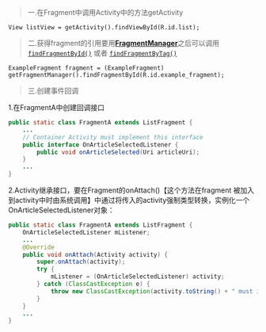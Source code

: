 > 一.在Fragment中调用Activity中的方法getActivity

```
View listView = getActivity().findViewById(R.id.list);
```

> 二.获得fragment的引用要用[**FragmentManager**](http://developer.android.com/reference/android/app/FragmentManager.html)之后可以调用[`findFragmentById()`](http://developer.android.com/reference/android/app/FragmentManager.html#findFragmentById%28int%29) 或者 [`findFragmentByTag()`](http://developer.android.com/reference/android/app/FragmentManager.html#findFragmentByTag%28java.lang.String%29)

```
ExampleFragment fragment = (ExampleFragment) getFragmentManager().findFragmentById(R.id.example_fragment);
```

> 三.创建事件回调

1.在FragmentA中创建回调接口

```java
public static class FragmentA extends ListFragment {
    ...
    // Container Activity must implement this interface
    public interface OnArticleSelectedListener {
        public void onArticleSelected(Uri articleUri);
    }
    ...
}
```

2.Activity继承接口，要在Fragment的onAttach\(\)【这个方法在fragment 被加入到activity中时由系统调用】中通过将传入的activity强制类型转换，实例化一个OnArticleSelectedListener对象：

```java
public static class FragmentA extends ListFragment {
    OnArticleSelectedListener mListener;
    ...
    @Override
    public void onAttach(Activity activity) {
        super.onAttach(activity);
        try {
            mListener = (OnArticleSelectedListener) activity;
        } catch (ClassCastException e) {
            throw new ClassCastException(activity.toString() + " must implement OnArticleSelectedListener");
        }
    }
    ...
}
```



